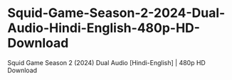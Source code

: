 # Squid-Game-Season-2-2024-Dual-Audio-Hindi-English-480p-HD-Download
Squid Game Season 2 (2024) Dual Audio [Hindi-English] | 480p HD Download
